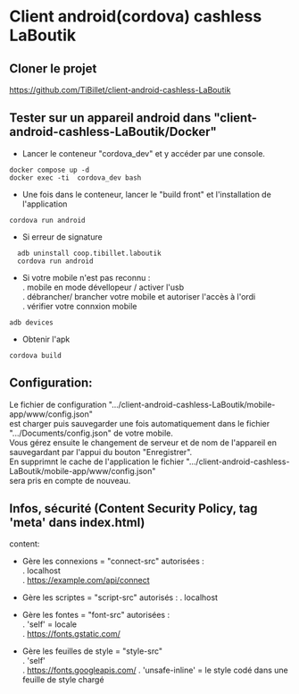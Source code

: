# Client android(cordova) cashless LaBoutik

## Cloner le projet
https://github.com/TiBillet/client-android-cashless-LaBoutik

## Tester sur un appareil android dans "client-android-cashless-LaBoutik/Docker"
- Lancer le conteneur "cordova_dev" et y accéder par une console.
```
docker compose up -d
docker exec -ti  cordova_dev bash
```

- Une fois dans le conteneur, lancer le "build front" et l'installation de l'application
```
cordova run android
```

- Si erreur de signature
```
  adb uninstall coop.tibillet.laboutik
  cordova run android
```
 
- Si votre mobile n'est pas reconnu :   
. mobile en mode dévellopeur / activer l'usb   
. débrancher/ brancher votre mobile et autoriser l'accès à l'ordi   
. vérifier votre connxion mobile   
```
adb devices
```

- Obtenir l'apk   
```
cordova build
```

## Configuration:
Le fichier de configuration ".../client-android-cashless-LaBoutik/mobile-app/www/config.json"  
est charger puis sauvegarder une fois automatiquement dans le fichier ".../Documents/config.json" de votre mobile.   
Vous gérez ensuite le changement de serveur et de nom de l'appareil en sauvegardant par l'appui du bouton "Enregistrer".   
En supprimnt le cache de l'application le fichier ".../client-android-cashless-LaBoutik/mobile-app/www/config.json"  
sera pris en compte de nouveau.

## Infos, sécurité (Content Security Policy, tag 'meta' dans index.html)
content:   
- Gère les connexions = "connect-src" autorisées :     
  . localhost   
  . https://example.com/api/connect   

- Gère les scriptes = "script-src" autorisés :
  . localhost

- Gère les fontes = "font-src" autorisées :  
  . 'self' = locale   
  . https://fonts.gstatic.com/   

- Gère les feuilles de style = "style-src"   
  . 'self'   
  . https://fonts.googleapis.com/
  . 'unsafe-inline' = le style codé dans une feuille de style chargé
